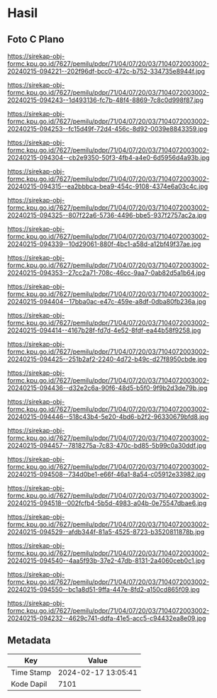# Hasil

## Foto C Plano

https://sirekap-obj-formc.kpu.go.id/7627/pemilu/pdpr/71/04/07/20/03/7104072003002-20240215-094221--202f96df-bcc0-472c-b752-334735e8944f.jpg

https://sirekap-obj-formc.kpu.go.id/7627/pemilu/pdpr/71/04/07/20/03/7104072003002-20240215-094243--1d493136-fc7b-48f4-8869-7c8c0d998f87.jpg

https://sirekap-obj-formc.kpu.go.id/7627/pemilu/pdpr/71/04/07/20/03/7104072003002-20240215-094253--fc15d49f-72d4-456c-8d92-0039e8843359.jpg

https://sirekap-obj-formc.kpu.go.id/7627/pemilu/pdpr/71/04/07/20/03/7104072003002-20240215-094304--cb2e9350-50f3-4fb4-a4e0-6d5956d4a93b.jpg

https://sirekap-obj-formc.kpu.go.id/7627/pemilu/pdpr/71/04/07/20/03/7104072003002-20240215-094315--ea2bbbca-bea9-454c-9108-4374e6a03c4c.jpg

https://sirekap-obj-formc.kpu.go.id/7627/pemilu/pdpr/71/04/07/20/03/7104072003002-20240215-094325--807f22a6-5736-4496-bbe5-937f2757ac2a.jpg

https://sirekap-obj-formc.kpu.go.id/7627/pemilu/pdpr/71/04/07/20/03/7104072003002-20240215-094339--10d29061-880f-4bc1-a58d-a12bf49f37ae.jpg

https://sirekap-obj-formc.kpu.go.id/7627/pemilu/pdpr/71/04/07/20/03/7104072003002-20240215-094353--27cc2a71-708c-46cc-9aa7-0ab82d5a1b64.jpg

https://sirekap-obj-formc.kpu.go.id/7627/pemilu/pdpr/71/04/07/20/03/7104072003002-20240215-094404--17bba0ac-e47c-459e-a8df-0dba80fb236a.jpg

https://sirekap-obj-formc.kpu.go.id/7627/pemilu/pdpr/71/04/07/20/03/7104072003002-20240215-094414--4167b28f-fd7d-4e52-8fdf-ea44b58f9258.jpg

https://sirekap-obj-formc.kpu.go.id/7627/pemilu/pdpr/71/04/07/20/03/7104072003002-20240215-094425--251b2af2-2240-4d72-b49c-d27f8950cbde.jpg

https://sirekap-obj-formc.kpu.go.id/7627/pemilu/pdpr/71/04/07/20/03/7104072003002-20240215-094436--d32e2c6a-90f6-48d5-b5f0-9f9b2d3de79b.jpg

https://sirekap-obj-formc.kpu.go.id/7627/pemilu/pdpr/71/04/07/20/03/7104072003002-20240215-094446--518c43b4-5e20-4bd6-b2f2-96330679bfd8.jpg

https://sirekap-obj-formc.kpu.go.id/7627/pemilu/pdpr/71/04/07/20/03/7104072003002-20240215-094457--7818275a-7c83-470c-bd85-5b99c0a30ddf.jpg

https://sirekap-obj-formc.kpu.go.id/7627/pemilu/pdpr/71/04/07/20/03/7104072003002-20240215-094508--734d0be1-e66f-46a1-8a54-c05912e33982.jpg

https://sirekap-obj-formc.kpu.go.id/7627/pemilu/pdpr/71/04/07/20/03/7104072003002-20240215-094518--002fcfb4-5b5d-4983-a04b-0e75547dbae6.jpg

https://sirekap-obj-formc.kpu.go.id/7627/pemilu/pdpr/71/04/07/20/03/7104072003002-20240215-094529--afdb344f-81a5-4525-8723-b3520811878b.jpg

https://sirekap-obj-formc.kpu.go.id/7627/pemilu/pdpr/71/04/07/20/03/7104072003002-20240215-094540--4aa5f93b-37e2-47db-8131-2a4060ceb0c1.jpg

https://sirekap-obj-formc.kpu.go.id/7627/pemilu/pdpr/71/04/07/20/03/7104072003002-20240215-094550--bc1a8d51-9ffa-447e-8fd2-a150cd865f09.jpg

https://sirekap-obj-formc.kpu.go.id/7627/pemilu/pdpr/71/04/07/20/03/7104072003002-20240215-094232--4629c741-ddfa-41e5-acc5-c94432ea8e09.jpg


## Metadata

| Key        | Value               |
| ---------- | ------------------- |
| Time Stamp | 2024-02-17 13:05:41 |
| Kode Dapil | 7101                |




